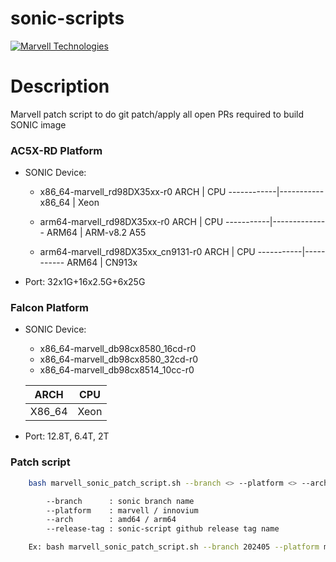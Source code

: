 # sonic-scripts

[![Marvell Technologies](https://www.marvell.com/content/dam/marvell/en/rebrand/marvell-logo3.svg)](https://www.marvell.com/)

# Description

Marvell patch script to do git patch/apply all open PRs required to build SONIC image

### AC5X-RD Platform
* SONIC Device: 
    * x86_64-marvell_rd98DX35xx-r0
    	ARCH        | CPU
    	------------|-----------
    	x86_64      | Xeon

	* arm64-marvell_rd98DX35xx-r0
    	ARCH       | CPU
    	-----------|--------------
    	ARM64      | ARM-v8.2 A55

	* arm64-marvell_rd98DX35xx_cn9131-r0
    	ARCH       | CPU
    	-----------|-----------
    	ARM64      | CN913x


* Port: 32x1G+16x2.5G+6x25G

### Falcon Platform
* SONIC Device: 
    * x86_64-marvell_db98cx8580_16cd-r0 
    * x86_64-marvell_db98cx8580_32cd-r0
	* x86_64-marvell_db98cx8514_10cc-r0

    ARCH        | CPU
    ------------|--------
    X86_64      | Xeon

* Port: 12.8T, 6.4T, 2T


### Patch script
```sh
	bash marvell_sonic_patch_script.sh --branch <> --platform <> --arch <> --release-tag <>

		--branch      : sonic branch name
		--platform    : marvell / innovium
		--arch        : amd64 / arm64
		--release-tag : sonic-script github release tag name

	Ex: bash marvell_sonic_patch_script.sh --branch 202405 --platform marvell --arch amd64 --release-tag 202405_01
```
